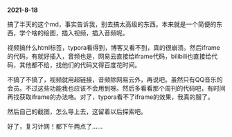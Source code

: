 **2021-8-18**

搞了半天的这个md，事实告诉我，别去搞太高级的东西。本来就是一个简便的东西，学个啥的绘图，插入视频，插入音频呢。

视频搞什么html标签，typora看得到，博客又看不到，真的很崩溃。然后iframe的代码，有就好插入，音频也是，网易云直接给iframe代码，bilibili也直接给代码，其他都不给，找他们的代码又得百度花时间。

不搞了不搞了，视频就用超链接，音频除网易云外，再说吧。虽然只有QQ音乐的会员。不过这些功能我也应该不会用到呀。然后多看看那个周刊的代码吧，有时间再找获取iframe的办法咯。对了，typora看不了iframe的效果，我真的服了。

然后自己的截图，怎么导上去，这留着以后探索吧。

好了，复习计网！都下午两点了……

